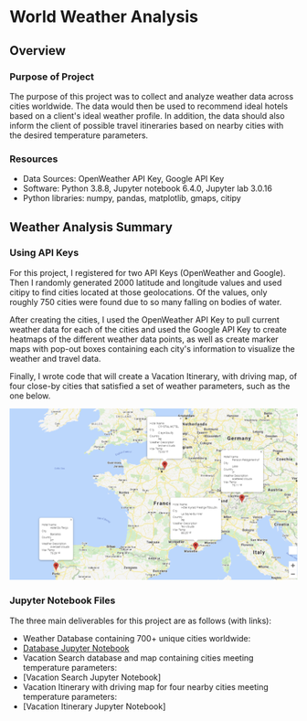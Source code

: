 # World Weather Analysis

## Overview 
### Purpose of Project
The purpose of this project was to collect and analyze weather data across cities worldwide.  The data would then be used to recommend ideal hotels based on a client's ideal weather profile.  In addition, the data should also inform the client of possible travel itineraries based on nearby cities with the desired temperature parameters.

### Resources
- Data Sources: OpenWeather API Key, Google API Key
- Software: Python 3.8.8, Jupyter notebook 6.4.0, Jupyter lab 3.0.16
- Python libraries: numpy, pandas, matplotlib, gmaps, citipy

## Weather Analysis Summary

### Using API Keys
For this project, I registered for two API Keys (OpenWeather and Google).  Then I randomly generated 2000 latitude and longitude values and used citipy to find cities located at those geolocations.  Of the values, only roughly 750 cities were found due to so many falling on bodies of water.

After creating the cities, I used the OpenWeather API Key to pull current weather data for each of the cities and used the Google API Key to create heatmaps of the different weather data points, as well as create marker maps with pop-out boxes containing each city's information to visualize the weather and travel data. 

Finally, I wrote code that will create a Vacation Itinerary, with driving map, of four close-by cities that satisfied a set of weather parameters, such as the one below.

![Travel Map](Vacation_Itinerary/WeatherPy_travel_map_markers.PNG)

### Jupyter Notebook Files

The three main deliverables for this project are as follows (with links):

- Weather Database containing 700+ unique cities worldwide:
- [Database Jupyter Notebook](Weather_Database/Weather_Database.ipynb)
- Vacation Search database and map containing cities meeting temperature parameters:
- [Vacation Search Jupyter Notebook]
- Vacation Itinerary with driving map for four nearby cities meeting temperature parameters:
- [Vacation Itinerary Jupyter Notebook]
